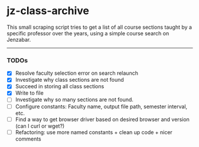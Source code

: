 # jz-class-archive

This small scraping script tries to get a list of all course sections taught by a specific professor over the years, using a simple course search on Jenzabar.

------------------------------
### TODOs
- [x] Resolve faculty selection error on search relaunch
- [x] Investigate why class sections are not found
- [x] Succeed in storing all class sections
- [x] Write to file
- [ ] Investigate why so many sections are not found.
- [ ] Configure constants: Faculty name, output file path, semester interval, etc.
- [ ] Find a way to get browser driver based on desired browser and version (can I curl or wget?)
- [ ] Refactoring: use more named constants + clean up code + nicer comments
